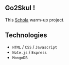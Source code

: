 ## Go2Skul !

This [Schola](https://github.com/chunyenHuang/schola) warm-up project. 

## Technologies

+ `HTML` / `CSS` / `Javascript`
+ `Note.js` / `Express` 
+ `MongoDB`

